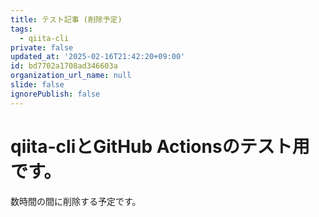 ```yaml
---
title: テスト記事 (削除予定)
tags:
  - qiita-cli
private: false
updated_at: '2025-02-16T21:42:20+09:00'
id: bd7702a1708ad346603a
organization_url_name: null
slide: false
ignorePublish: false
---
```

# qiita-cliとGitHub Actionsのテスト用です。

数時間の間に削除する予定です。


